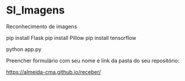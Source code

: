 # SI_Imagens
Reconhecimento de imagens

pip install Flask
pip install Pillow
pip install tensorflow

python app.py

Preencher formulário com seu nome e link da pasta do seu repositório:

https://almeida-cma.github.io/receber/
